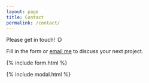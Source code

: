 ```yaml
---
layout: page
title: Contact
permalink: /contact/
---
```


Please get in touch! :D 

Fill in the form or [email me](mailto:{{site.email}}) to discuss your next project.

{% include form.html %}

{% include modal.html %}
